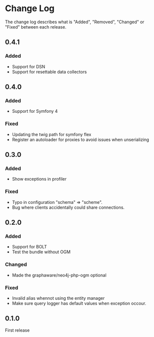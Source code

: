 # Change Log

The change log describes what is "Added", "Removed", "Changed" or "Fixed" between each release. 

## 0.4.1

### Added

- Support for DSN
- Support for resettable data collectors

## 0.4.0

### Added

- Support for Symfony 4

### Fixed

- Updating the twig path for symfony flex
- Register an autoloader for proxies to avoid issues when unserializing

## 0.3.0

### Added

- Show exceptions in profiler

### Fixed

- Typo in configuration "schema" => "scheme".
- Bug where clients accidentally could share connections.

## 0.2.0

### Added

* Support for BOLT
* Test the bundle without OGM

### Changed

* Made the graphaware/neo4j-php-ogm optional

### Fixed

* Invalid alias whennot using the entity manager
* Make sure query logger has default values when exception occour.

## 0.1.0

First release
